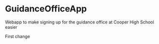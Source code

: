 # GuidanceOfficeApp
Webapp to make signing up for the guidance office at Cooper High School easier

First change
